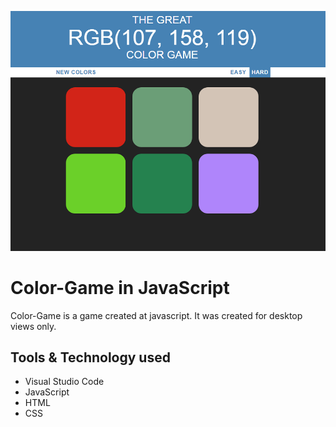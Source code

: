 ![Color-Game](/img/github-main.png)
# Color-Game in JavaScript

Color-Game is a game created at javascript. It was created for desktop views only.

## Tools & Technology used

- Visual Studio Code
- JavaScript
- HTML
- CSS
